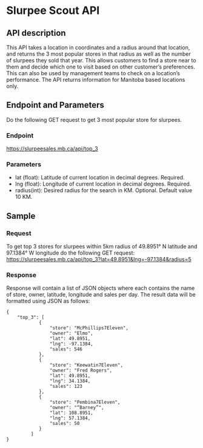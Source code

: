 # Slurpee Scout API

## API description

This API takes a location in coordinates and a radius around that location, and returns the 3 most popular stores in that radius as well as the number of slurpees they sold that year. This allows customers to find a store near to them and decide which one to visit based on other customer’s preferences. This can also be used by management teams to check on a location’s performance. The API returns information for Manitoba based locations only.

## Endpoint and Parameters
Do the following GET request to get 3 most popular store for slurpees. 

### Endpoint
https://slurpeesales.mb.ca/api/top_3

### Parameters
   * lat (float): Latitude of current location in decimal degrees. Required.
   * lng (float): Longitude of current location in decimal degrees. Required.
   * radius(int): Desired radius for the search in KM. Optional. Default value 10 KM.


## Sample

### Request
To get top 3 stores for slurpees within 5km radius of 49.8951° N latitude and 97.1384° W longitude do the following GET request:
https://slurpeesales.mb.ca/api/top_3?lat=49.8951&lng=-97.1384&radius=5

### Response
Response will contain a list of JSON objects where each contains the name of store, owner, latitude, longitude and sales per day. The result data will be formatted using JSON as follows:

```
{
	"top_3": [
			{ 
				"store": "McPhillips7Eleven",  
				"owner": "Elmo", 
				"lat": 49.8951, 
				"lng": -97.1384, 
				"sales": 546
			},
			{ 
				"store": "Keewatin7Eleven", 
				"owner": "Fred Rogers", 
				"lat": 49.8951, 
				"lng": 34.1384, 
				"sales": 123
			},
			{ 
				"store": "Pembina7Eleven", 
				"owner": "“Barney”", 
				"lat": 108.8951, 
				"lng": 57.1384, 
				"sales": 50 
			}
		 ]
}
```
